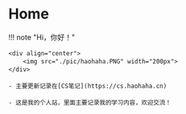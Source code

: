 # Home

!!! note "Hi，你好！"

	<div align="center">
        <img src="./pic/haohaha.PNG" width="200px">
	</div>

    - 主要更新记录在[CS笔记](https://cs.haohaha.cn)

    - 这是我的个人站，里面主要记录我的学习内容，欢迎交流！
  
<!--

        - 学业规划：2025考研

   - BIGC 计算机科学与技术系 大四本科在读 -->

<!--
---

!!! bilibili "B站"

    [Bilibili-浩哈哈哈哈](https://space.bilibili.com/1436476753)

!!! wechat "公众号（没精力维护）"

    > 确实没时间更新，哈哈

    <div align="center">
	    <img src="./pic/QRCode.jpg" width="150px">
    </div>

-->